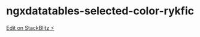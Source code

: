 # ngxdatatables-selected-color-rykfic

[Edit on StackBlitz ⚡️](https://stackblitz.com/edit/ngxdatatables-selected-color-rykfic)